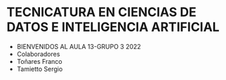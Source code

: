 # TECNICATURA EN CIENCIAS DE DATOS E INTELIGENCIA ARTIFICIAL
* BIENVENIDOS AL AULA 13-GRUPO 3 2022  
* Colaboradores  
* Toñares Franco  
* Tamietto Sergio

